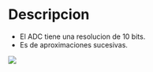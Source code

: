 # Descripcion 
- El ADC tiene una resolucion de 10 bits.
- Es de aproximaciones sucesivas.
  
![](https://www.ladetec.com/puntoino/wp-content/uploads/2023/08/uno_smd_front-600x600-1.jpg  )
